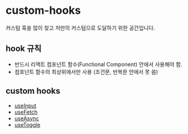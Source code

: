 # custom-hooks
커스텀 훅을 많이 찾고 저만의 커스텀으로 도달하기 위한 공간입니다.

## hook 규칙
- 반드시 리액트 컴포넌트 함수(Functional Component) 안에서 사용해야 함.
- 컴포넌트 함수의 최상위에서만 사용 (조건문, 반복문 안에서 못 씀)

## custom hooks
- [useInput](https://github.com/BeMatthewsong/custom-hooks/blob/main/useInput/useInput.jsx)
- [useFetch](https://github.com/BeMatthewsong/custom-hooks/blob/main/useFetch/useFetch.jsx)
- [useAsync](https://github.com/BeMatthewsong/custom-hooks/blob/main/useToggle/useAsync.jsx)
- [useToggle](https://github.com/BeMatthewsong/custom-hooks/blob/main/useToggle/useToggle.jsx)
